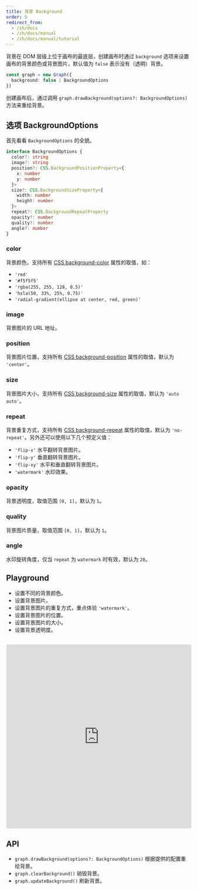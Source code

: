 ```yaml
---
title: 背景 Background
order: 5
redirect_from:
  - /zh/docs
  - /zh/docs/manual
  - /zh/docs/manual/tutorial
---
```


背景在 DOM 层级上位于画布的最底层，创建画布时通过 `background` 选项来设置画布的背景颜色或背景图片，默认值为 `false` 表示没有（透明）背景。

```ts
const graph = new Graph({
  background: false | BackgroundOptions
})
```

创建画布后，通过调用 `graph.drawBackground(options?: BackgroundOptions)` 方法来重绘背景。

## 选项 BackgroundOptions

首先看看 `BackgroundOptions` 的全貌。

```ts
interface BackgroundOptions {
  color?: string
  image?: string
  position?: CSS.BackgroundPositionProperty<{
    x: number
    y: number
  }>
  size?: CSS.BackgroundSizeProperty<{
    width: number
    height: number
  }>
  repeat?: CSS.BackgroundRepeatProperty
  opacity?: number
  quality?: number
  angle?: number
}
```

### color

背景颜色，支持所有 [CSS background-color](https://developer.mozilla.org/en-US/docs/Web/CSS/background-color) 属性的取值，如：
  - `'red'`
  - `'#f5f5f5'`
  - `'rgba(255, 255, 128, 0.5)'`
  - `'hsla(50, 33%, 25%, 0.75)'`
  - `'radial-gradient(ellipse at center, red, green)'`

### image 

背景图片的 URL 地址。

### position 

背景图片位置，支持所有 [CSS background-position](https://developer.mozilla.org/en-US/docs/Web/CSS/background-position) 属性的取值，默认为 `'center'`。

### size 

背景图片大小，支持所有 [CSS background-size](https://developer.mozilla.org/en-US/docs/Web/CSS/background-size) 属性的取值，默认为 `'auto auto'`。

### repeat 

背景重复方式，支持所有 [CSS background-repeat](https://developer.mozilla.org/en-US/docs/Web/CSS/background-repeat) 属性的取值，默认为 `'no-repeat'`。另外还可以使用以下几个预定义值：
  - `'flip-x'` 水平翻转背景图片。
  - `'flip-y'` 垂直翻转背景图片。
  - `'flip-xy'` 水平和垂直翻转背景图片。
  - `'watermark'` 水印效果。

### opacity 

背景透明度，取值范围 `[0, 1]`，默认为 `1`。

### quality 

背景图片质量，取值范围 `[0, 1]`，默认为 `1`。

### angle

水印旋转角度，仅当 `repeat` 为 `watermark` 时有效，默认为 `20`。

## Playground

- 设置不同的背景颜色。
- 设置背景图片。
- 设置背景图片的重复方式，重点体验 `'watermark'`。
- 设置背景图片的位置。
- 设置背景图片的大小。
- 设置背景透明度。

<iframe
     src="https://codesandbox.io/embed/x6-playground-background-xtneg?fontsize=14&hidenavigation=1&theme=light&view=preview"
     style="width:100%; height:500px; border:1px solid #f0f0f0; border-radius: 4px; overflow:hidden; margin-top:16px;"
     title="x6-playground-background"
     allow="accelerometer; ambient-light-sensor; camera; encrypted-media; geolocation; gyroscope; hid; microphone; midi; payment; usb; vr; xr-spatial-tracking"
     sandbox="allow-autoplay allow-forms allow-modals allow-popups allow-presentation allow-same-origin allow-scripts"
   ></iframe>

## API

- `graph.drawBackground(options?: BackgroundOptions)` 根据提供的配置重绘背景。
- `graph.clearBackground()` 销毁背景。
- `graph.updateBackground()` 刷新背景。
